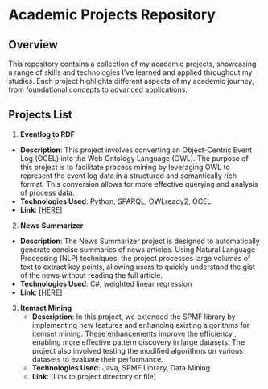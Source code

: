 # Academic Projects Repository

## Overview

This repository contains a collection of my academic projects, showcasing a range of skills and technologies I've learned and applied throughout my studies. Each project highlights different aspects of my academic journey, from foundational concepts to advanced applications.

## Projects List

1. **Eventlog to RDF**
  - **Description**: This project involves converting an Object-Centric Event Log (OCEL) into the Web Ontology Language (OWL). The purpose of this project is to facilitate process mining by leveraging OWL to represent the event log data in a structured and semantically rich format. This conversion allows for more effective querying and analysis of process data.
  - **Technologies Used**: Python, SPARQL, OWLready2, OCEL
  - **Link**: [[HERE]](https://github.com/mahmoodsoltani/Academic-Projects/tree/master/Eventlog_to_RDF_Convertor)


2. **News Summarizer**
 - **Description**: The News Summarizer project is designed to automatically generate concise summaries of news articles. Using Natural Language Processing (NLP) techniques, the project processes large volumes of text to extract key points, allowing users to quickly understand the gist of the news without reading the full article. 
 - **Technologies Used**: C#, weighted linear regression 
 - **Link**: [[HERE]](https://github.com/mahmoodsoltani/Academic-Projects/tree/master/Summarizer)

3. **Itemset Mining**
   - **Description**: In this project, we extended the SPMF library by implementing new features and enhancing existing algorithms for itemset mining. These enhancements improve the efficiency , enabling more effective pattern discovery in large datasets. The project also involved testing the modified algorithms on various datasets to evaluate their performance.
   - **Technologies Used**: Java, SPMF Library, Data Mining
   - **Link**: [Link to project directory or file]
